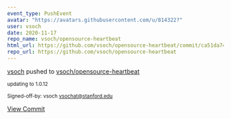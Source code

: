 ```yaml
---
event_type: PushEvent
avatar: "https://avatars.githubusercontent.com/u/814322?"
user: vsoch
date: 2020-11-17
repo_name: vsoch/opensource-heartbeat
html_url: https://github.com/vsoch/opensource-heartbeat/commit/ca51da7446e1b7d1a12233c0cd2897250a3bc90a
repo_url: https://github.com/vsoch/opensource-heartbeat
---
```


<a href='https://github.com/vsoch' target='_blank'>vsoch</a> pushed to <a href='https://github.com/vsoch/opensource-heartbeat' target='_blank'>vsoch/opensource-heartbeat</a>

<small>updating to 1.0.12

Signed-off-by: vsoch <vsochat@stanford.edu></small>

<a href='https://github.com/vsoch/opensource-heartbeat/commit/ca51da7446e1b7d1a12233c0cd2897250a3bc90a' target='_blank'>View Commit</a>